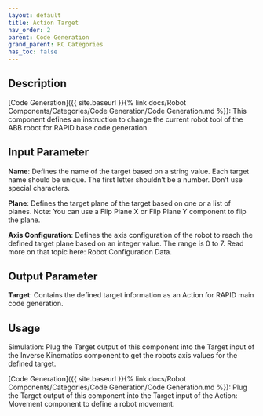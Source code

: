 ```yaml
---
layout: default
title: Action Target
nav_order: 2
parent: Code Generation
grand_parent: RC Categories
has_toc: false
---
```


## Description

[Code Generation]({{ site.baseurl }}{% link docs/Robot Components/Categories/Code Generation/Code Generation.md %}): This component defines an instruction to change the current robot tool of the ABB robot for RAPID base code generation.

## Input Parameter

**Name**: Defines the name of the target based on a string value. Each target name should be unique. The first letter shouldn’t be a number. Don’t use special characters.

**Plane**: Defines the target plane of the target based on one or a list of planes. Note: You can use a Flip Plane X or Flip Plane Y component to flip the plane.

**Axis Configuration**: Defines the axis configuration of the robot to reach the defined target plane based on an integer value. The range is 0 to 7. Read more on that topic here: Robot Configuration Data.

## Output Parameter

**Target**: Contains the defined target information as an Action for RAPID main code generation.

## Usage

Simulation: Plug the Target output of this component into the Target input of the Inverse Kinematics component to get the robots axis values for the defined target.

[Code Generation]({{ site.baseurl }}{% link docs/Robot Components/Categories/Code Generation/Code Generation.md %}): Plug the Target output of this component into the Target input of the Action: Movement component to define a robot movement.